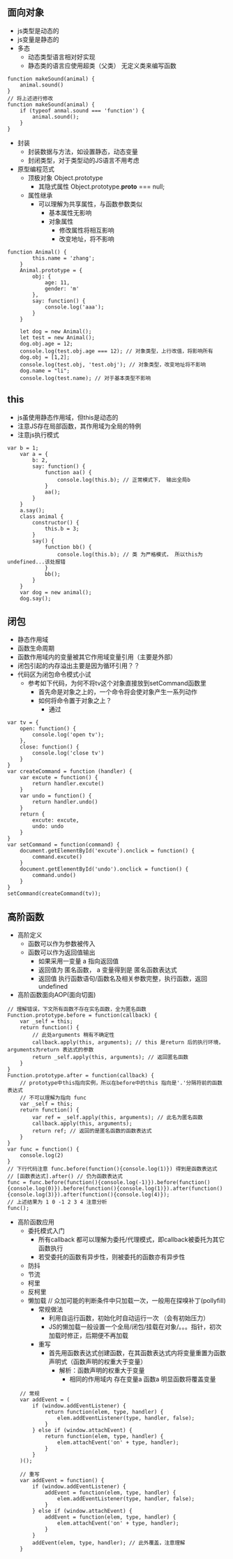 ## 面向对象 ##
+ js类型是动态的
+ js变量是静态的
+ 多态
    + 动态类型语言相对好实现
    + 静态类的语言应使用超类（父类） 无定义类来编写函数
```
function makeSound(animal) {
    animal.sound()
}
// 将上述进行修改
function makeSound(animal) {
    if (typeof anmal.sound === 'function') {
        animal.sound();
    }
}
```
+ 封装
    + 封装数据与方法，如设置静态，动态变量
    + 封闭类型，对于类型动的JS语言不用考虑
+ 原型编程范式
    + 顶极对象 Object.prototype
        + 其隐式属性 Object.prototype.__proto__ === null;
    + 属性继承
        + 可以理解为共享属性，与函数参数类似
            + 基本属性无影响
            + 对象属性
                + 修改属性将相互影响
                + 改变地址，将不影响
```
function Animal() {
        this.name = 'zhang';
    }
    Animal.prototype = {
        obj: {
            age: 11,
            gender: 'm'
        },
        say: function() {
            console.log('aaa');
        }
    }

    let dog = new Animal();
    let test = new Animal();
    dog.obj.age = 12;
    console.log(test.obj.age === 12); // 对象类型，上行改值，将影响所有
    dog.obj = [1,2];
    console.log(test.obj, 'test.obj'); // 对象类型，改变地址将不影响
    dog.name = "li";
    console.log(test.name); // 对于基本类型不影响
```

## this ##
+ js虽使用静态作用域，但this是动态的
+ 注意JS存在局部函数，其作用域为全局的特例
+ 注意js执行模式
```
var b = 1;
    var a = {
        b: 2,
        say: function() {
            function aa() {
                console.log(this.b); // 正常模式下， 输出全局b
            }
            aa();
        }
    }
    a.say();
    class animal {
        constructor() {
            this.b = 3;
        }
        say() {
            function bb() {
                console.log(this.b); // 类 为严格模式， 所以this为undefined...该处报错
            }
            bb();
        }
    }
    var dog = new animal();
    dog.say();
```

## 闭包 ##
+ 静态作用域
+ 函数生命周期
+ 函数作用域内的变量被其它作用域变量引用（主要是外部）
+ 闭包引起的内存溢出主要是因为循环引用？？
+ 代码区为闭包命令模式小试
    + 参考如下代码，为何不将tv这个对象直接放到setCommand函数里
        + 首先命是对象之上的，一个命令将会使对象产生一系列动作
        + 如何将命令置于对象之上？
            + 通过
```
var tv = {
    open: function() {
        console.log('open tv');
    },
    close: function() {
        console.log('close tv')
    }
}
var createCommand = function (handler) {
    var excute = function() {
        return handler.excute()
    }
    var undo = function() {
        return handler.undo()
    }
    return {
        excute: excute,
        undo: undo
    }
}
var setCommand = function(command) {
    document.getElementById('excute').onclick = function() {
        command.excute()
    }
    document.getElementById('undo').onclick = function() {
        command.undo()
    }
}
setCommand(createCommand(tv));
```

## 高阶函数 ##
+ 高阶定义
    + 函数可以作为参数被传入
    + 函数可以作为返回值输出
        + 如果采用一变量 a 指向返回值
        + 返回值为 匿名函数， a 变量得到是 匿名函数表达式
        + 返回值 执行函数语句/函数名及相关参数完整，执行函数，返回undefined
+ 高阶函数面向AOP(面向切面)
```
// 理解错误，下文所有函数不存在实名函数，全为匿名函数
Function.prototype.before = function(callback) {
    var _self = this;
    return function() {
        // 此处arguments 稍有不确定性
        callback.apply(this, arguments); // this 是return 后的执行环境，arguments为return 表达式的参数
        return _self.apply(this, arguments); // 返回匿名函数
    }
}
Function.prototype.after = function(callback) {
    // prototype中this指向实例，所以在before中的this 指向是'.'分隔符前的函数表达式
    // 不可以理解为指向 func
    var _self = this;
    return function() {
        var ref = _self.apply(this, arguments); // 此名为匿名函数
        callback.apply(this, arguments);
        return ref; // 返回的是匿名函数的函数表达式
    }
}
var func = function() {
    console.log(2)
}
// 下行代码注意 func.before(function(){console.log(1)}) 得到是函数表达式
// [函数表达式].after() // 仍为函数表达式
func = func.before(function(){console.log(-1)}).before(function(){console.log(0)}).before(function(){console.log(1)}).after(function(){console.log(3)}).after(function(){console.log(4)}); 
// 上述结果为 1 0 -1 2 3 4 注意分析
func();
```
+ 高阶函数应用
    + 委托模式入门
        + 所有callback 都可以理解为委托/代理模式，即callback被委托为其它函数执行
        + 若受委托的函数有异步性，则被委托的函数亦有异步性
    + 防抖
    + 节流
    + 柯里
    + 反柯里
    + 懒加载 // 众加可能的判断条件中只加载一次，一般用在探嗅补丁(pollyfill)
        + 常规做法
            + 利用自运行函数，初始化时自动运行一次 （会有初始压力）
            + JS的懒加载一般设置一个全局/闭包/挂载在对象/。。。指针，初次加载时修正，后期便不再加载
        + 重写
            + 首先用函数表达式创建函数，在其函数表达式内将变量重置为函数声明式（函数声明的权重大于变量）
                + 解析：函数声明的权重大于变量
                    + 相同的作用域内 存在变量a 函数a 明显函数将覆盖变量
```
    // 常规
    var addEvent = (
        if (window.addEventListener) {
            return function(elem, type, handler) {
                elem.addEventListener(type, handler, false);
            }
        } else if (window.attachEvent) {
            return function(elem, type, handler) {
                elem.attachEvent('on' + type, handler);
            }
        }
    )();

    // 重写
    var addEvent = function() {
        if (window.addEventListener) {
            addEvent = function(elem, type, handler) {
                elem.addEventListener(type, handler, false);
            }
        } else if (window.attachEvent) {
            addEvent = function(elem, type, handler) {
                elem.attachEvent('on' + type, handler);
            }
        }
        addEvent(elem, type, handler); // 此外覆盖，注意理解
    }

```
